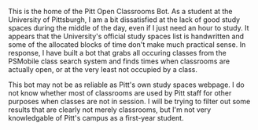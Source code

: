 This is the home of the Pitt Open Classrooms Bot.
As a student at the University of Pittsburgh, I am a bit dissatisfied at the lack of good study spaces during the middle of the day, even if I just need an hour to study.
It appears that the University's official study spaces list is handwritten and some of the allocated blocks of time don't make much practical sense.
In response, I have built a bot that grabs all occuring classes from the PSMobile class search system and finds times when classrooms are actually open, or at the very least not occupied by a class.

This bot may not be as reliable as Pitt's own study spaces webpage. I do not know whether most of classrooms are used by Pitt staff for other purposes when classes are not in session. I will be trying to filter out some results that are clearly not merely classrooms, but I'm not very knowledgable of Pitt's campus as a first-year student.
